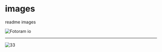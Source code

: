 # images
readme images

![Fotoram io](https://github.com/Binatik/images/assets/47430210/3a87ec04-64aa-4626-9a2c-2d8830b7d632)

---

![33](https://github.com/Binatik/images/assets/47430210/91c08645-cd25-41ca-9fd4-0ae8fd978d7f)
